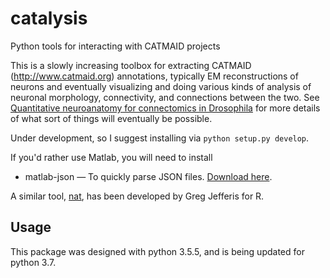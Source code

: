 # catalysis

Python tools for interacting with CATMAID projects

This is a slowly increasing toolbox for extracting CATMAID (http://www.catmaid.org) annotations, typically EM reconstructions of neurons and eventually visualizing and doing various kinds of analysis of neuronal morphology, connectivity, and connections between the two. See [Quantitative neuroanatomy for connectomics in Drosophila](https://elifesciences.org/content/5/e12059) for more details of what sort of things will eventually be possible.

Under development, so I suggest installing via `python setup.py develop`.

If you'd rather use Matlab, you will need to install
* matlab-json — To quickly parse JSON files. [Download here](https://github.com/christianpanton/matlab-json).

A similar tool, [nat](https://github.com/jefferis/rcatmaid), has been developed by Greg Jefferis for R.

## Usage

This package was designed with python 3.5.5, and is being updated for python 3.7.
